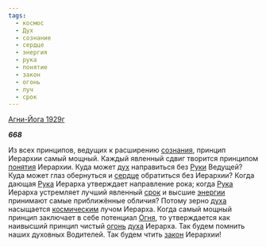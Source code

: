 ```yaml
---
tags:
  - космос
  - Дух
  - сознание
  - сердце
  - энергия
  - рука
  - понятие
  - закон
  - огонь
  - луч
  - срок
---
```

[Агни-Йога 1929г](https://127.0.0.1:4002/agni/1929)

___668___

Из всех принципов, ведущих к расширению [сознания](../../../tags/#сознание), принцип Иерархии самый мощный. Каждый явленный сдвиг творится принципом [понятия](../../../tags/#понятие) Иерархии. Куда может [дух](../../../tags/#Дух) направиться без [Руки](../../../tags/#рука) Ведущей? Куда может глаз обернуться и [сердце](../../../tags/#сердце) обратиться без Иерархии? Когда дающая [Рука](../../../tags/#рука) Иерарха утверждает направление рока; когда [Рука](../../../tags/#рука) Иерарха устремляет лучший явленный [срок](../../../tags/#срок) и высшие [энергии](../../../tags/#энергия) принимают самые приближённые обличия? Потому зерно [духа](../../../tags/#Дух) насыщается [космическим](../../../tags/#космос) лучом Иерарха. Когда самый мощный принцип заключает в себе потенциал [Огня](../../../tags/#[огонь](../../../tags/#огонь)), то утверждается как наивысший принцип чистый [огонь](../../../tags/#огонь) [духа](../../../tags/#Дух) Иерарха. Так будем помнить наших духовных Водителей. Так будем чтить [закон](../../../tags/#закон) Иерархии!
